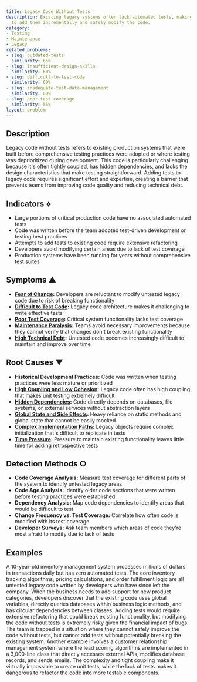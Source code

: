 ```yaml
---
title: Legacy Code Without Tests
description: Existing legacy systems often lack automated tests, making it challenging
  to add them incrementally and safely modify the code.
category:
- Testing
- Maintenance
- Legacy
related_problems:
- slug: outdated-tests
  similarity: 65%
- slug: insufficient-design-skills
  similarity: 60%
- slug: difficult-to-test-code
  similarity: 60%
- slug: inadequate-test-data-management
  similarity: 60%
- slug: poor-test-coverage
  similarity: 55%
layout: problem
---
```


## Description

Legacy code without tests refers to existing production systems that were built before comprehensive testing practices were adopted or where testing was deprioritized during development. This code is particularly challenging because it's often tightly coupled, has hidden dependencies, and lacks the design characteristics that make testing straightforward. Adding tests to legacy code requires significant effort and expertise, creating a barrier that prevents teams from improving code quality and reducing technical debt.

## Indicators ⟡
- Large portions of critical production code have no associated automated tests
- Code was written before the team adopted test-driven development or testing best practices
- Attempts to add tests to existing code require extensive refactoring
- Developers avoid modifying certain areas due to lack of test coverage
- Production systems have been running for years without comprehensive test suites

## Symptoms ▲
- **[Fear of Change](fear-of-change.md):** Developers are reluctant to modify untested legacy code due to risk of breaking functionality
- **[Difficult to Test Code](difficult-to-test-code.md):** Legacy code architecture makes it challenging to write effective tests
- **[Poor Test Coverage](poor-test-coverage.md):** Critical system functionality lacks test coverage
- **[Maintenance Paralysis](maintenance-paralysis.md):** Teams avoid necessary improvements because they cannot verify that changes don't break existing functionality
- **[High Technical Debt](high-technical-debt.md):** Untested code becomes increasingly difficult to maintain and improve over time

## Root Causes ▼
- **Historical Development Practices:** Code was written when testing practices were less mature or prioritized
- **[High Coupling and Low Cohesion](high-coupling-low-cohesion.md):** Legacy code often has high coupling that makes unit testing extremely difficult
- **[Hidden Dependencies](hidden-dependencies.md):** Code directly depends on databases, file systems, or external services without abstraction layers
- **[Global State and Side Effects](global-state-and-side-effects.md):** Heavy reliance on static methods and global state that cannot be easily mocked
- **[Complex Implementation Paths](complex-implementation-paths.md):** Legacy objects require complex initialization that's difficult to replicate in tests
- **[Time Pressure](time-pressure.md):** Pressure to maintain existing functionality leaves little time for adding retrospective tests

## Detection Methods ○
- **Code Coverage Analysis:** Measure test coverage for different parts of the system to identify untested legacy areas
- **Code Age Analysis:** Identify older code sections that were written before testing practices were established
- **Dependency Analysis:** Map code dependencies to identify areas that would be difficult to test
- **Change Frequency vs. Test Coverage:** Correlate how often code is modified with its test coverage
- **Developer Surveys:** Ask team members which areas of code they're most afraid to modify due to lack of tests

## Examples

A 10-year-old inventory management system processes millions of dollars in transactions daily but has zero automated tests. The core inventory tracking algorithms, pricing calculations, and order fulfillment logic are all untested legacy code written by developers who have since left the company. When the business needs to add support for new product categories, developers discover that the existing code uses global variables, directly queries databases within business logic methods, and has circular dependencies between classes. Adding tests would require extensive refactoring that could break existing functionality, but modifying the code without tests is extremely risky given the financial impact of bugs. The team is trapped in a situation where they cannot safely improve the code without tests, but cannot add tests without potentially breaking the existing system. Another example involves a customer relationship management system where the lead scoring algorithms are implemented in a 3,000-line class that directly accesses external APIs, modifies database records, and sends emails. The complexity and tight coupling make it virtually impossible to create unit tests, while the lack of tests makes it dangerous to refactor the code into more testable components.